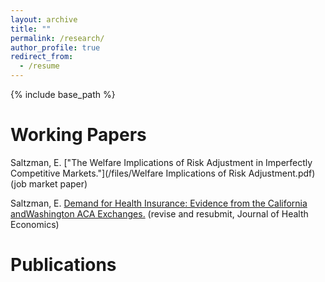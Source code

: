 ```yaml
---
layout: archive
title: ""
permalink: /research/
author_profile: true
redirect_from:
  - /resume
---
```


{% include base_path %}

Working Papers
======
Saltzman, E. ["The Welfare Implications of Risk Adjustment in Imperfectly
Competitive Markets."](/files/Welfare Implications of Risk Adjustment.pdf) (job market paper)

Saltzman, E. [Demand for Health Insurance: Evidence from the California
andWashington ACA Exchanges.](https://papers.ssrn.com/sol3/papers.cfm?abstract_id=3189548) (revise and resubmit, Journal of Health Economics)

Publications
======


  

  

  
